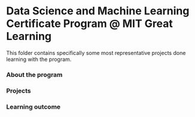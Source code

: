 # Data Science and Machine Learning Certificate Program @ MIT Great Learning

This folder contains specifically some most representative projects done learning with the program.

### About the program


### Projects


### Learning outcome
